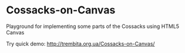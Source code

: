 Cossacks-on-Canvas
==================

Playground for implementing some parts of the Cossacks using HTML5 Canvas

Try quick demo: http://trembita.org.ua/Cossacks-on-Canvas/
